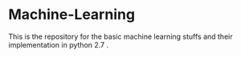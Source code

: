 # Machine-Learning
This is the repository for the basic machine learning stuffs and their implementation in python 2.7 .

